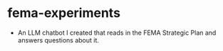 # fema-experiments

* An LLM chatbot I created that reads in the FEMA Strategic Plan and answers questions about it. 
